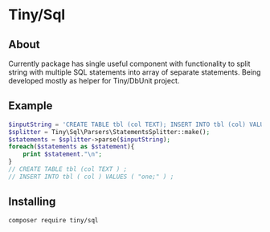# Tiny/Sql

## About
Currently package has single useful component with functionality to split string with multiple SQL statements into array of separate statements. Being developed mostly as helper for Tiny/DbUnit project.

## Example
```php
$inputString = 'CREATE TABLE tbl (col TEXT); INSERT INTO tbl (col) VALUES ("one;");';
$splitter = Tiny\Sql\Parsers\StatementsSplitter::make();
$statements = $splitter->parse($inputString);
foreach($statements as $statement){
    print $statement."\n";
}
// CREATE TABLE tbl (col TEXT ) ;
// INSERT INTO tbl ( col ) VALUES ( "one;" ) ;
```

## Installing
```
composer require tiny/sql
```

